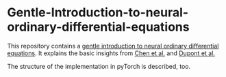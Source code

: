 # Gentle-Introduction-to-neural-ordinary-differential-equations

This repository contains a [gentle introduction to neural ordinary differential equations](neuralODE.md).
It explains the basic insights from [Chen et al.](https://arxiv.org/abs/1806.07366) and [Dupont et al.](https://arxiv.org/abs/1904.01681)

The structure of the implementation in pyTorch is described, too.
